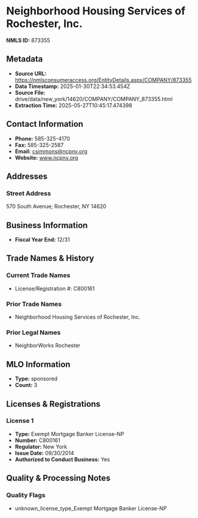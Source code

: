 # Neighborhood Housing Services of Rochester, Inc.

**NMLS ID:** 873355

## Metadata
- **Source URL:** https://nmlsconsumeraccess.org/EntityDetails.aspx/COMPANY/873355
- **Data Timestamp:** 2025-01-30T22:34:53.454Z
- **Source File:** drive/data/new_york/14620/COMPANY/COMPANY_873355.html
- **Extraction Time:** 2025-05-27T10:45:17.474398

## Contact Information
- **Phone:** 585-325-4170
- **Fax:** 585-325-2587
- **Email:** csimmons@ncpny.org
- **Website:** www.ncpny.org

## Addresses
### Street Address
570 South Avenue; Rochester, NY 14620

## Business Information
- **Fiscal Year End:** 12/31

## Trade Names & History
### Current Trade Names
- License/Registration #: C800161

### Prior Trade Names
- Neighborhood Housing Services of Rochester, Inc.

### Prior Legal Names
- NeighborWorks Rochester

## MLO Information
- **Type:** sponsored
- **Count:** 3

## Licenses & Registrations

### License 1
- **Type:** Exempt Mortgage Banker License-NP
- **Number:** C800161
- **Regulator:** New York
- **Issue Date:** 09/30/2014
- **Authorized to Conduct Business:** Yes

## Quality & Processing Notes
### Quality Flags
- unknown_license_type_Exempt Mortgage Banker License-NP
